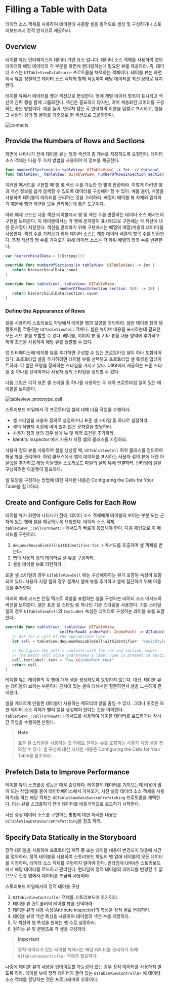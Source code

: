 # Filling a Table with Data

데이터 소스 객체를 사용하여 테이블에 사용할 셀을 동적으로 생성 및 구성하거나 스토리보드에서 정적 방식으로 제공하라.

## Overview

테이블 뷰는 인터페이스의 데이터 기반 요소 입니다. 데이터 소스 객체를 사용하여 앱의 데이터와 해당 데이터의 각 부분을 화면에 렌더링하는데 필요한 뷰를 제공하라. 즉, 데이터 소스는 `UITableViewDataSource` 프로토콜을 채택하는 객체이다. 테이블 뷰는 화면에서 뷰를 정렬하고 데이터 소스 객체와 함께 작동하여 해당 데이터를 최신 상태로 유지한다.

테이블 뷰에서 데이터를 행과 섹션으로 편성한다. 행에 개별 데이터 항목이 표시되고 섹션이 관련 행을 함께 그룹화한다. 섹션은 필요하지 않지만, 이미 계층화된 데이터를 구성하는 좋은 방법이다. 예를 들어, 연락처 앱은 각 연락처의 이름을 일렬로 표시하고, 행을 그 사람의 성의 첫 글자를 기준으로 한 섹션으로 그룹화한다.

![contacts](../.gitbook/assets/contacts.png)

## Provide the Numbers of Rows and Sections

화면에 나타나기 전에 테이블 뷰는 행과 섹션의 총 개수를 지정하도록 요청한다. 데이터 소스 객체는 다음 두 가지 방법을 사용하여 이 정보를 제공한다.

```swift
func numberOfSections(in tableView: UITableView) -> Int  // Optional 
func tableView(_ tableView: UITableView, numberOfRowsInSection section: Int) -> Int
```

이러한 메서드를 구현할 때 행 및 섹션 수를 가능한 한 빨리 반환하라. 이렇게 하려면 행과 섹션 정보를 쉽게 검색할 수 있도록 데이터를 구성해야 할 수 있다. 예를 들어, 배열을 사용하여 테이블의 데이터를 관리하는 것을 고려하라. 배열이 테이블 뷰 자체와 일치하기 때문에 행과 섹션을 모두 관리하는데 좋은 도구이다.

아래 예제 코드는 다중 섹션 테이블에서 행 및 섹션 수를 반환하는 데이터 소스 메서드의 구현을 보여준다. 이 테이블에서는 각 행에 문자열이 표시되므로 구현에는 각 섹션에 대한 문자열이 저장된다. 섹션을 관리하기 위해 구현에서는 배열의 배열\(계층적 데이터\)를 사용한다. 섹션 수를 가져오기 위해 데이터 소스는 계층 데이터 배열의 항목 수를 반환한다. 특정 섹션의 행 수를 가져오기 위해 데이터 소스는 각 하위 배열의 항목 수를 반환한다.

```swift
var hierarchicalData = [[String]]() 

override func numberOfSections(in tableView: UITableView) -> Int {
   return hierarchicalData.count
}

override func tableView(_ tableView: UITableView, 
                        numberOfRowsInSection section: Int) -> Int {
   return hierarchicalData[section].count
}
```

### Define the Appearance of Rows

셀을 사용하여 스토리보드 파일에서 테이블 행의 모양을 정의하라. 셀은 테이블 행의 템플릿처럼 작동하는 `UITableViewCell` 객체다. 셀은 뷰이며 내용을 표시하는데 필요한 모든 서브 뷰를 포함할 수 있다. 레이블, 이미지 뷰 및 기타 뷰를 내용 영역에 추가하고 제약 조건을 사용하여 해당 뷰를 정렬할 수 있다.

앱 인터페이스에 테이블 뷰를 추가하면 구성할 수 있는 프로토타입 셀이 하나 포함되어 있다. 프로토타입 셀을 추가하려면 테이블 뷰를 선택하고 프로토타입 셀 특성을 업데이트하라. 각 셀은 모양을 정의하는 스타일을 가지고 있다. UIKit에서 제공하는 표준 스타일 중 하나를 선택하거나 사용자 정의 스타일을 정의할 수 있다.

다음 그림은 각각 표준 셀 스타일 중 하나를 사용하는 두 개의 프로토타입 셀이 있는 테이블을 보여준다.

![tableview\_prototype\_cell](../.gitbook/assets/tableview_prototype_cell.png)

스토리보드 파일에서 각 프로토타입 셀에 대해 다음 작업을 수행하라.

* 셀 스타일을 사용자 정의로 설정하거나 표준 셀 스타일 중 하나로 설정하라.
* 셀의 식별자 속성에 비어 있지 않은 문자열을 할당하라.
* 사용자 정의 셀의 경우 셀에 뷰 및 제약 조건을 추가하라.
* Identity inspector 에서 사용자 지정 셀의 클래스를 지정하라.

사용자 정의 뷰를 사용하여 셀을 생성할 때, `UITableViewCell` 하위 클래스를 정의하여 해당 뷰를 관리하라. 하위 클래스에서 앱의 데이터를 표시하는 사용자 정의 뷰에 대한 아울렛을 추가하고 해당 아울렛을 스토리보드 파일의 실제 뷰에 연결하라. 런타임에 셀을 구성하려면 아울렛이 필요하다.

셀 모양을 구성하는 방법에 대한 자세한 내용은 Configuring the Cells for Your Table을 참고하라.

## Create and Configure Cells for Each Row

테이블 뷰가 화면에 나타나기 전에, 데이터 소스 객체에게 테이블의 보이는 부분 또는 근처에 있는 행에 셀을 제공하도록 요청한다. 데이터 소스 객체 `tableView(_:cellForRowAt:)` 메서드가 빠르게 응답해야 한다. 다음 패턴으로 이 메서드를 구현하라.

1. `dequeueReusableCell(withIdentifier:for:)` 메서드를 호출하여 셀 객체를 받는다.
2. 앱의 사용자 정의 데이터로 셀 뷰를 구성하라.
3. 셀을 테이블 뷰로 리턴하라.

표준 셀 스타일의 경우 `UITableViewCell` 에는 구성해야하는 뷰가 포함된 속성이 포함되어 있다. 사용자 지정 셀의 경우 설계시 셀에 뷰를 추가하고 셀에 접근하기 위해 아울렛을 추가한다.

아래의 예제 코드는 단일 텍스트 라벨을 포함하는 셀을 구성하는 데이터 소스 메서드의 버전을 보여준다. 셀은 표준 셀 스타일 중 하나인 기본 스타일을 사용한다. 기본 스타일 셀의 경우 `UITableViewCell`의 `textLabel` 속성은 데이터로 구성하는 레이블 뷰를 포함한다.

```swift
override func tableView(_ tableView: UITableView,
                        cellForRowAt indexPath: IndexPath) -> UITableViewCell {
   // Ask for a cell of the appropriate type.
   let cell = tableView.dequeueReusableCell(withIdentifier: "basicStyleCell", for: indexPath)

   // Configure the cell’s contents with the row and section number.
   // The Basic cell style guarantees a label view is present in textLabel.
   cell.textLabel!.text = "Row \(indexPath.row)"
   return cell
}
```

테이블 뷰는 테이블의 각 행에 대해 셀을 생성하도록 요청하지 않는다. 대신, 테이블 뷰는 테이블의 보이는 부분이나 근처에 있는 셀에 대해서만 질문하면서 셀을 느슨하게 관리한다.

셀을 게으르게 만들면 테이블이 사용하는 메모리의 양을 줄일 수 있다. 그러나 이것은 또한 데이터 소스 객체가 빨리 셀을 생성해야 한다는 것을 의미한다. `tableView(_:cellForRowAt:)` 메서드를 사용하여 테이블 데이터를 로드하거나 장시간 작업을 수행하면 안된다.

> **Note**
>
> 표준 셀 스타일을 사용하는 것 외에도 원하는 뷰를 포함하는 사용자 지정 셀을 정의할 수 있다. 셀 구성에 대한 자세한 내용은 Configuring the Cells for Your Table을 참조하라.

## Prefetch Data to Improve Performance

테이블 뷰의 스크롤링 성능은 매우 중요하다. 테이블의 데이터를 가져오는데 비용이 많이 드는 작업\(예를 들어 데이터베이스에서 가져오기, 사전 설정 데이터 소스 객체를 사용하기\)을 하는 해당 객체는 `UITableViewDataSourcePrefetching` 프로토콜을 채택한다. 이는 뷰를 스크롤하기 전에 데이터를 비동기적으로 로드하기 시작한다.

사전 설정 데이터 소스를 구현하는 방법에 대한 자세한 내용은 `UITableViewDataSourcePrefetching`을 참조 하라.

## Specify Data Statically in the Storyboard

정적 테이블을 사용하여 프로토타입 제작 중 또는 테이블 내용이 변경되지 않을때 시간을 절약하라. 정적 테이블을 사용하여 스토리보드 파일의 맨 앞에 테이블의 모든 데이터를 지정하며, 데이터 소스 객체를 구현하지 말아야 한다. 런타임에 UIKit은 스토리보드에서 해당 데이터를 로드하고 관리한다. 런타임에 정적 테이블의 데이터를 변경할 수 없으므로 전송 앱에서 데이터를 조금씩 사용하라.

스토리보드 파일에서의 정적 테이블 구성

1. `UITableViewController` 객체를 스토리보드에 추가하라.
2. 테이블 뷰 컨트롤러의 테이블 뷰를 선택하라.
3. 테이블 뷰의 내용 속성\(Attribute inspector\)의 특성을 정적 셀로 변경하라.
4. 테이블 뷰의 섹션 특성을 사용하여 테이블의 섹션 수를 지정하라.
5. 각 섹션의 행 특성을 원하는 행 수로 설정하라.
6. 원하는 뷰 및 콘텐츠로 각 셀을 구성하라.

> **Important**
>
> 정적 데이터가 있는 테이블 뷰에서는 해당 데이터를 관리하기 위해 `UITableViewController` 객체가 필요하다.

나중에 테이블 뷰의 내용을 업데이트할 가능성이 있는 경우 정적 데이터를 사용하지 말도록 하라. 테이블 뷰에 정적 데이터가 들어 있는 `UITableViewController` 에 데이터 소스 객체를 할당하는 것은 프로그래머의 오류이다.

